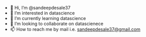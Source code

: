 - 👋 Hi, I’m @sandeepdesale37
- 👀 I’m interested in datascience
- 🌱 I’m currently learning datascience
- 💞️ I’m looking to collaborate on datascienece
- 📫 How to reach me by mail i.e. sandeepdesale37@gmail.com

<!---
sandeepdesale37/sandeepdesale37 is a ✨ special ✨ repository because its `README.md` (this file) appears on your GitHub profile.
You can click the Preview link to take a look at your changes.
--->
